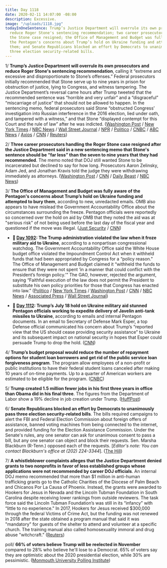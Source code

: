 ```yaml
---
title: Day 1118
date: 2020-02-11 14:07:00 -08:00
description: Excessive.
image: "/uploads/1118.jpg"
todayInOneSentence: Trump’s Justice Department will overrule its own prosecutors and
  reduce Roger Stone's sentencing recommendation; two career prosecutors handling
  the Stone case resigned; the Office of Management and Budget was fully aware of
  the Pentagon's concerns about Trump’s hold on Ukraine funding and attempted to bury
  them; and Senate Republicans blocked an effort by Democrats to unanimously pass
  three election security-related bills.
---
```


1/ **Trump’s Justice Department will overrule its own prosecutors and reduce Roger Stone's sentencing recommendation**, calling it “extreme and excessive and disproportionate to Stone’s offenses.” Federal prosecutors initially recommended that Stone serve up to nine years in prison for obstruction of justice, lying to Congress, and witness tampering. The Justice Department’s reversal came hours after Trump tweeted that the recommended sentence was “horrible and very unfair” and a “disgraceful” “miscarriage of justice” that should not be allowed to happen. In the sentencing memo, federal prosecutors said Stone “obstructed Congress’ investigation into Russian interference in the 2016 election, lied under oath, and tampered with a witness,” and that Stone “displayed contempt for this Court and the rule of law” after he was indicted. ([Washington Post](https://www.washingtonpost.com/national-security/justice-dept-to-reduce-sentencing-recommendation-for-trump-associate-roger-stone-official-says-after-president-calls-it-unfair/2020/02/11/ad81fd36-4cf0-11ea-bf44-f5043eb3918a_story.html) / [New York Times](https://www.nytimes.com/2020/02/11/us/politics/roger-stone-sentencing.html) / [NBC News](https://www.nbcnews.com/politics/politics-news/doj-backpedalling-sentencing-recommendation-trump-ally-roger-stone-n1134961) / [Wall Street Journal](https://www.wsj.com/articles/justice-department-to-ask-for-less-prison-time-for-roger-stone-after-trump-criticism-11581444764) / [NPR](https://www.npr.org/2020/02/11/804888522/doj-to-revise-sentencing-request-for-roger-stone-following-trump-tweet) / [Politico](https://www.politico.com/news/2020/02/11/justice-department-backs-away-stiff-sentence-roger-stone-114006) / [CNBC](https://www.cnbc.com/2020/02/11/trump-ally-roger-stone-will-get-lower-prison-sentence-recommendation.html) / [ABC News](https://abcnews.go.com/Politics/prosecutors-roger-stone-sentenced-years-prison/story?id=68893294) / [Axios](https://www.axios.com/roger-stone-sentencing-memo-wikileaks-0660e47c-dd6f-40e5-ab1d-b298ffc6fd14.html) / [CNN](https://www.cnn.com/2020/02/10/politics/federal-prosecutors-roger-stone-sentencing/index.html) / [Reuters](https://www.reuters.com/article/us-usa-trump-russia-stone-idUSKBN2042LO))

2/ **Three career prosecutors handling the Roger Stone case resigned after the Justice Department said in a new sentencing memo that Stone's sentence should be “far less” than the seven to nine years that they had recommended**. The memo noted that DOJ still wanted Stone to be incarcerated but declined to say for how long. Prosecutors Aaron Zelinsky, Adam Jed, and Jonathan Kravis told the judge they were withdrawing immediately as attorneys. ([Washington Post](https://www.washingtonpost.com/national-security/justice-dept-to-reduce-sentencing-recommendation-for-trump-associate-roger-stone-official-says-after-president-calls-it-unfair/2020/02/11/ad81fd36-4cf0-11ea-bf44-f5043eb3918a_story.html) / [CNN](https://www.cnn.com/2020/02/11/politics/roger-stone-sentencing-justice-department/index.html) / [Daily Beast](https://www.thedailybeast.com/doj-overrides-grossly-disproportionate-sentencing-recommendation-for-trump-ally-roger-stone) / [NBC News](https://www.nbcnews.com/politics/politics-news/doj-backpedalling-sentencing-recommendation-trump-ally-roger-stone-n1134961))

3/ **The Office of Management and Budget was fully aware of the Pentagon's concerns about Trump’s hold on Ukraine funding and attempted to bury them**, according to new, unredacted emails. OMB also appears to have mislead the Government Accountability Office about the circumstances surrounding the freeze. Pentagon officials were reportedly so concerned over the hold on aid by OMB that they noted the aid was at "serious risk" of not being used before the last day of the fiscal year and questioned if the move was illegal. ([Just Security](https://www.justsecurity.org/68614/exclusive-new-unredacted-emails-show-how-deeply-omb-misled-congress-on-ukraine/) / [CNN](https://www.cnn.com/2020/02/11/politics/omb-ukraine-aid-concerns/))

* **📌 [Day 1092](https://whatthefuckjusthappenedtoday.com/2020/01/16/day-1092/#4-the-trump-administration-violated): The Trump administration violated the law when it froze military aid to Ukraine**, according to a nonpartisan congressional watchdog. The Government Accountability Office said the White House budget office violated the Impoundment Control Act when it withheld funds that had been appropriated by Congress for a “policy reason.” The Office of Management and Budget claimed it “withheld the funds to ensure that they were not spent ‘in a manner that could conflict with the President’s foreign policy.’” The GAO, however, rejected the argument, saying “Faithful execution of the law does not permit the President to substitute his own policy priorities for those that Congress has enacted into law.” ([Politico](https://www.politico.com/news/2020/01/16/white-house-violated-the-law-by-freezing-ukraine-aid-gao-says-099682) / [New York Times](https://www.nytimes.com/2020/01/16/us/politics/gao-trump-ukraine.html) / [Washington Post](https://www.washingtonpost.com/business/economy/white-house-hold-on-ukraine-aid-violated-federal-law-congressional-watchdog-says/2020/01/16/060ea7aa-37a3-11ea-9c01-d674772db96b_story.html) / [CNN](https://www.cnn.com/2020/01/16/politics/gao-report-administration-violated-law-withholding-aid/) / [NBC News](https://www.nbcnews.com/politics/trump-impeachment-inquiry/ukraine-aid-hold-violated-law-government-accountability-office-n1117031) / [Associated Press](https://apnews.com/9127109f325778490fd40c5f98be1817) / [Wall Street Journal](https://www.wsj.com/articles/hold-on-ukraine-aid-violated-law-nonpartisan-watchdog-finds-11579187146))

* **📌 [Day 1112](https://whatthefuckjusthappenedtoday.com/2020/02/05/day-1112/#1-trump%E2%80%99s-july-18-hold-on-ukraine-mi): Trump’s July 18 hold on Ukraine military aid stunned Pentagon officials working to expedite delivery of Javelin anti-tank missiles to Ukraine**, according to emails and internal Pentagon documents. In an email to Secretary of Defense Mark Esper, a top Defense official communicated his concern about Trump’s “reported view that the US should cease providing security assistance” to Ukraine and its subsequent impact on national security in hopes that Esper could persuade Trump to drop the hold. ([CNN](https://www.cnn.com/2020/02/05/politics/emails-pentagon-alarm-ukraine-aid/index.html))

4/ **Trump’s budget proposal would reduce the number of repayment options for student loan borrowers and get rid of the public service loan forgiveness program**. The program allow employees of a non-profit or public institutions to have their federal student loans canceled after making 10 years of on-time payments. Up to a quarter of American workers are estimated to be eligible for the program. ([CNBC](https://www.cnbc.com/2020/02/10/trump-proposes-end-to-student-loan-forgiveness-program.html))

5/ **Trump created 1.5 million fewer jobs in his first three years in office than Obama did in his final three**. The figures from the Department of Labor show a 19% decline in job creation under Trump. ([HuffPost](https://www.huffpost.com/entry/trump-obama-jobs-created_n_5e419dc0c5b6bb0ffc169993))

6/ **Senate Republicans blocked an effort by Democrats to unanimously pass three election security-related bills**. The bills required campaigns to alert the FBI and Federal Election Commission about foreign offers of assistance, banned voting machines from being connected to the internet, and provided funding for the Election Assistance Commission. Under the Senate's rules, any one senator can ask for unanimous consent to pass a bill, but any one senator can object and block their requests. Sen. Marsha Blackburn (R-Tenn.) opposed each of the requests. \[*Editor's note: You can contact Blackburn's office at (202) 224-3344*\]. ([The Hill](https://thehill.com/homenews/house/482569-senate-gop-blocks-three-election-security-bills))

7/ **A whistleblower complaints alleges that the Justice Department denied grants to two nonprofits in favor of less established groups whose applications were not recommended by career DOJ officials**. An internal DOJ memo recommended that more than $1 million in anti-human trafficking grants go to the Catholic Charities of the Diocese of Palm Beach and Chicanos Por La Causa of Phoenix. Instead, the grants were awarded to Hookers for Jesus in Nevada and the Lincoln Tubman Foundation in South Carolina despite receiving lower rankings from outside reviewers. The task force said the Lincoln Tubman Foundation’s was still in its “infancy” with “little to no experience." In 2017, Hookers for Jesus received $300,000 through the federal Victims of Crime Act, but the funding was not renewed in 2018 after the state obtained a program manual that said it was "mandatory" for guests of the shelter to attend and volunteer at a specific church. The training manual also called homosexuality immoral and drug abuse "witchcraft." ([Reuters](https://www.reuters.com/article/us-usa-justice-grants-exclusive-idUSKBN20425G))

poll/ **66% of voters believe Trump will be reelected in November** compared to 28% who believe he'll lose to a Democrat. 65% of voters say they are optimistic about the 2020 presidential election, while 30% are pessimistic. ([Monmouth University Polling Institute](https://www.monmouth.edu/polling-institute/reports/monmouthpoll_us_021120/))
